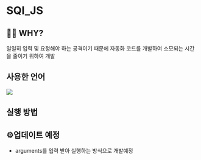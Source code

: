 # SQI_JS

## 🤷‍♂️ WHY?
일일히 입력 및 요청해야 하는 공격이기 때문에 자동화 코드를 개발하여 소모되는 시간을 줄이기 위하여 개발


## 사용한 언어
 <img src="https://img.shields.io/badge/javascript-F7DF1E?style=for-the-badge&logo=javascript&logoColor=black">
 
## 실행 방법 
 
 
## ⚙업데이트 예정
* arguments를 입력 받아 실행하는 방식으로 개발예정

